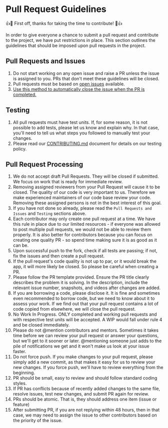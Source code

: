 # Pull Request Guidelines

:+1::tada: First off, thanks for taking the time to contribute! :tada::+1:

In order to give everyone a chance to submit a pull request and contribute to the project, we have put restrictions in place. This section outlines the guidelines that should be imposed upon pull requests in the project.

## Pull Requests and Issues
1. Do not start working on any open issue and raise a PR unless the issue is assigned to you. PRs that don't meet these guidelines will be closed.
1. Pull requests must be based on [open issues](https://github.com/PalisadoesFoundation/pattoo-docs/issues) available.
1. [Use this method to automatically close the issue when the PR is completed.](https://docs.github.com/en/github/managing-your-work-on-github/linking-a-pull-request-to-an-issue)

## Testing
1. All pull requests must have test units. If, for some reason, it is not possible to add tests, please let us know and explain why. In that case, you'll need to tell us what steps you followed to manually test your changes.
1. Please read our [CONTRIBUTING.md](CONTRIBUTING.md) document for details on our testing policy.

## Pull Request Processing
1. We do not accept draft Pull Requests. They will be closed if submitted. We focus on work that is ready for immediate review.
1. Removing assigned reviewers from your Pull Request will cause it to be closed. The quality of our code is very important to us. Therefore we make experienced maintainers of our code base review your code. Removing these assigned persons is not in the best interest of this goal.
1. If you have not done so already, please read the `Pull Requests and Issues` and `Testing` sections above.
1. Each contributor may only create one pull request at a time. We have this rule in place due to our limited resources - if everyone was allowed to post multiple pull requests, we would not be able to review them properly. It is also better for contributors because you can focus on creating one quality PR - so spend time making sure it is as good as it can be.
1. Upon successful push to the fork, check if all tests are passing; if not, fix the issues and then create a pull request.
1. If the pull request's code quality is not up to par, or it would break the app, it will more likely be closed. So please be careful when creating a PR.
1. Please follow the PR template provided. Ensure the PR title clearly describes the problem it is solving. In the description, include the relevant issue number, snapshots, and videos after changes are added.
1. If you are borrowing a code, please disclose it. It is fine and sometimes even recommended to borrow code, but we need to know about it to assess your work. If we find out that your pull request contains a lot of code copied from elsewhere, we will close the pull request.
1. No Work In Progress. ONLY completed and working pull requests and with respective test units will be accepted. A WIP would fall under rule 4 and be closed immediately.
1. Please do not @mention contributors and mentors. Sometimes it takes time before we can review your pull request or answer your questions, but we'll get to it sooner or later. @mentioning someone just adds to the pile of notifications we get and it won't make us look at your issue faster.
1. Do not force push. If you make changes to your pull request, please simply add a new commit, as that makes it easy for us to review your new changes. If you force push, we'll have to review everything from the beginning.
1. PR should be small, easy to review and should follow standard coding styles.
1. If PR has conflicts because of recently added changes to the same file, resolve issues, test new changes, and submit PR again for review.
1. PRs should be atomic. That is, they should address one item (issue or feature)
1. After submitting PR, if you are not replying within 48 hours, then in that case, we may need to assign the issue to other contributors based on the priority of the issue.
